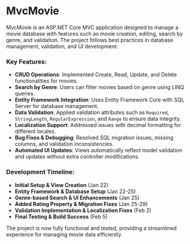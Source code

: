 # MvcMovie   

MvcMovie is an ASP.NET Core MVC application designed to manage a movie database with features such as movie creation, editing, search by genre, and validation. The project follows best practices in database management, validation, and UI development.  

### Key Features:  
- **CRUD Operations**: Implemented Create, Read, Update, and Delete functionalities for movies.  
- **Search by Genre**: Users can filter movies based on genre using LINQ queries.  
- **Entity Framework Integration**: Uses Entity Framework Core with SQL Server for database management.  
- **Data Validation**: Applied validation attributes such as `Required`, `StringLength`, `RegularExpression`, and `Range` to ensure data integrity.  
- **Localization Support**: Addressed issues with decimal formatting for different locales.  
- **Bug Fixes & Debugging**: Resolved SQL migration issues, missing columns, and validation inconsistencies.  
- **Automated UI Updates**: Views automatically reflect model validation and updates without extra controller modifications.  

### Development Timeline:  
- **Initial Setup & View Creation** (Jan 22)  
- **Entity Framework & Database Setup** (Jan 22-25)  
- **Genre-based Search & UI Enhancements** (Jan 25)  
- **Added Rating Property & Migration Fixes** (Jan 25-29)  
- **Validation Implementation & Localization Fixes** (Feb 2)  
- **Final Testing & Build Success** (Feb 5)  

The project is now fully functional and tested, providing a streamlined experience for managing movie data efficiently.
